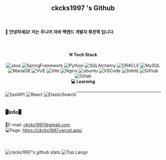 
<h2 align="center">ckcks1997 's Github</h2>
<br>
<h4> 👋 안녕하세요! 저는 주니어 자바 백엔드 개발자 류찬혁 입니다.</h4> 
<br>

<h4 align="center">⚒ Tech Stack </h4>
<div style="float:left" align="center">
  <img alt="Java" src ="https://img.shields.io/badge/Java-6DB33F.svg?&style=for-the-badge&logo=openjdk&logoColor=F7F4F4"/>
  <img alt="SpringFramework" src ="https://img.shields.io/badge/Spring-6DB33F.svg?&style=for-the-badge&logo=Spring&logoColor=F7F4F4"/>
  <img alt="Python" src ="https://img.shields.io/badge/python-3670A0?style=for-the-badge&logo=python&logoColor=F7F4F4"/>
  <img alt="SQLAlchemy" src ="https://img.shields.io/badge/SQLAlchemy-3670A0.svg?&style=for-the-badge&logo=sqlalchemy&logoColor=F7F4F4"/> 
  <img alt="ORACLE" src="https://img.shields.io/badge/ORACLE-e52246?style=for-the-badge&logo=ORACLE&logoColor=black">
  <img alt="MySQL" src="https://img.shields.io/badge/MySQL-4169E1?style=for-the-badge&logo=mysql&logoColor=F7F4F4">
  <img alt="MariaDB" src="https://img.shields.io/badge/MariaDB-4169E1?style=for-the-badge&logo=mariadb&logoColor=F7F4F4">
  <img alt="VUE" src="https://img.shields.io/badge/vue.js-4FC08D?style=for-the-badge&logo=vuedotjs&logoColor=F7F4F4">
  <img alt="Vite" src="https://img.shields.io/badge/vite-4FC08D?style=for-the-badge&logo=vite&logoColor=F7F4F4">
  <img alt="Nginx" src="https://img.shields.io/badge/nginx-4FC08D?style=for-the-badge&logo=nginx&logoColor=white">
  <img alt="ubuntu" src="https://img.shields.io/badge/ubuntu-4FC08D?style=for-the-badge&logo=ubuntu&logoColor=white">
  <img alt="VSCode" src="https://img.shields.io/badge/VSCode-007ACC?style=for-the-badge&logo=vscode&logoColor=white">
  <img alt="Intellij" src="https://img.shields.io/badge/Intellij-000000?style=for-the-badge&logo=intellijidea&logoColor=white">
  <img alt="Github" src="https://img.shields.io/badge/Github-000000?style=for-the-badge&logo=github&logoColor=white">
  <img alt="Gitlab" src="https://img.shields.io/badge/Gitlab-000000?style=for-the-badge&logo=gitlab&logoColor=white">
</div>

<h4 align="center">💻 Learning </h4>
<div style="float:left" align="center">
  <img alt="fastAPI" src ="https://img.shields.io/badge/fastAPI-3670A0.svg?&style=for-the-badge&logo=fastapi&logoColor=F7F4F4"/> 
  <img alt="React" src="https://img.shields.io/badge/react-%2320232a.svg?style=for-the-badge&logo=react&logoColor=%2361DAFB"/>
  <img alt="ElasticSearch" src="https://img.shields.io/badge/elasticsearch-%23005571.svg?style=for-the-badge&logo=elasticsearch&logoColor=white"/>
</div>
<hr><br>


### 🖥Info🖥

📧E-mail: ckcks1997@gmail.com <br>
💻Page: https://ckcks1997.vercel.app/

<br/><br/>
![ckcks1997's github stats](https://github-readme-stats.vercel.app/api?username=ckcks1997)
![Top Langs](https://github-readme-stats.vercel.app/api/top-langs/?username=ckcks1997&layout=compact)
